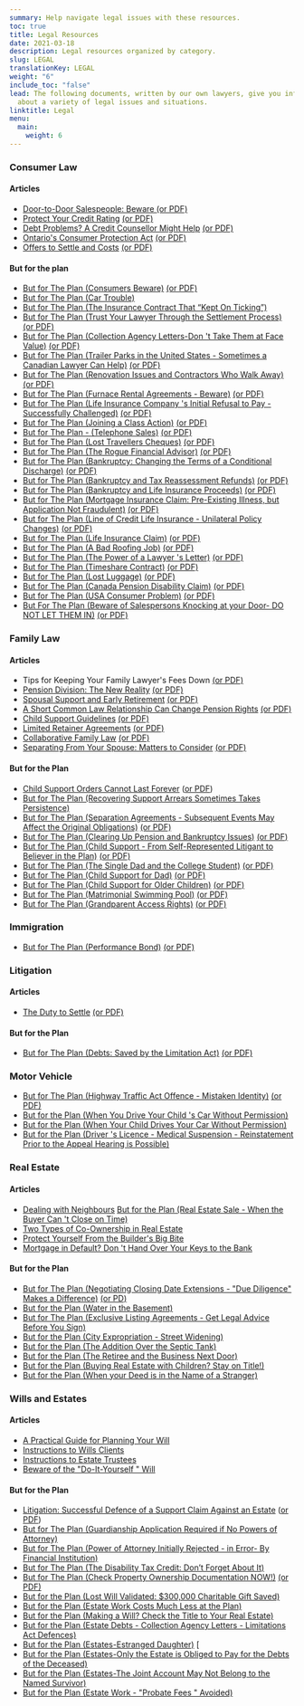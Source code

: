 ```yaml
---
summary: Help navigate legal issues with these resources.
toc: true
title: Legal Resources
date: 2021-03-18
description: Legal resources organized by category.
slug: LEGAL
translationKey: LEGAL
weight: "6"
include_toc: "false"
lead: The following documents, written by our own lawyers, give you information
  about a variety of legal issues and situations.
linktitle: Legal
menu:
  main:
    weight: 6
---
```

### Consumer Law

#### Articles

* [Door-to-Door Salespeople: Beware ](/documents/consumer_law/ART/art-nosi2/)[(or PDF)](/img/nosi2.pdf)
* [Protect Your Credit Rating](/documents/consumer_law/ART/protect-your-credit-rating/) [(or PDF)](/pdf/Protect_your_credit_rating-en.pdf)
* [Debt Problems? A Credit Counsellor Might Help](/documents/consumer_law/ART/debt-problems/) [(or PDF)](/pdf/Debt_problems-en.pdf)
* [Ontario's Consumer Protection Act](/documents/consumer_law/ART/ont-cp-act/) [(or PDF)](/pdf/Ontario_Consumer_Protection_Act-en.pdf)
* [Offers to Settle and Costs](/documents/consumer_law/ART/settle-costs/) [(or PDF)](/pdf/Offers%20to%20Settle%20and%20Costs.pdf)

#### But for the plan

* [But for The Plan (Consumers Beware)](/documents/consumer_law/BFTP/BFTP-consumers_beware/) [(or PDF)](/img/2025-cons-beware.pdf)
* [But for The Plan (Car Trouble)](/documents/consumer_law/BFTP/BFTP-cartrouble/)
* [But for The Plan (The Insurance Contract That “Kept On Ticking”)](/documents/consumer_law/BFTP/BFTP-ticking/)
* [But for The Plan (Trust Your Lawyer Through the Settlement Process)](/documents/consumer_law/BFTP/BFTP-settlement/) [(or PDF)](/uploads/bftp-settlement.pdf)
* [But for The Plan (Collection Agency Letters-Don 't Take Them at Face Value)](/documents/consumer_law/BFTP/BFTP-collection/) [(or PDF)](/pdf/2018%20Jonathon%20-%20Collection%20Agency%20Letters.pdf)
* [But for The Plan (Trailer Parks in the United States - Sometimes a Canadian Lawyer Can Help)](/documents/consumer_law/BFTP/BFTP-trailer/) [(or PDF)](/pdf/BUT%20FOR%20THE%20PLAN,%20Trailer%20Parks%20in%20the%20United%20States.pdf)
* [But for The Plan (Renovation Issues and Contractors Who Walk Away)](/documents/consumer_law/BFTP/BFTP-renovation/) [(or PDF)](/pdf/BUT%20FOR%20THE%20PLAN%202019%20Bill%20-%20Renovation%20Issues.pdf)
* [But for The Plan (Furnace Rental Agreements - Beware)](/documents/consumer_law/BFTP/BFTP-furnace/) [(or PDF)](/pdf/BUT%20FOR%20THE%20PLAN%202018%20Frank%20Furnace%20Rental%20Agreements.pdf)
* [But for The Plan (Life Insurance Company 's Initial Refusal to Pay - Successfully Challenged)](/documents/consumer_law/BFTP/BFTP-life/) [(or PDF)](/pdf/BUT%20FOR%20THE%20PLAN%202017%20Life%20Insurance%20Co%20Initial%20Refusal%20to%20Pay%20Jonathan.pdf)
* [But for The Plan (Joining a Class Action)](/documents/consumer_law/BFTP/BFTP-joining/) [(or PDF)](/pdf/But%20for%20the%20Plan%202017%20Jonathon-Joining%20a%20Class%20Action.pdf)
* [But for The Plan - (Telephone Sales)](/documents/consumer_law/BFTP/BFTP-telephone/) [(or PDF)](/pdf/But%20for%20the%20Plan%202017%20Jonathon-Telephone%20Sales.pdf)
* [But for The Plan (Lost Travellers Cheques)](/documents/consumer_law/BFTP/BFTP-lost/) [(or PDF)](/pdf/But%20for%20the%20Plan%202016%20Jonathon%20Lost%20Travellers%20Cheques.pdf)
* [But for The Plan (The Rogue Financial Advisor)](/documents/consumer_law/BFTP/BFTP-rogue/) [(or PDF)](/pdf/But%20for%20the%20Plan%202014%20Archie%20Rogue%20Advisor.pdf)
* [But for The Plan (Bankruptcy: Changing the Terms of a Conditional Discharge)](/documents/consumer_law/BFTP/BFTP-bank-discharge/) [(or PDF)](/pdf/But%20for%20the%20Plan%202014%20Ron%20Bankruptcy.pdf)
* [But for The Plan (Bankruptcy and Tax Reassessment Refunds)](/documents/consumer_law/BFTP/BFTP-bank-refunds/) [(or PDF)](/pdf/but%20for%20the%20plan%202012%20Ron%20Bankruptcy.pdf)
* [But for The Plan (Bankruptcy and Life Insurance Proceeds)](/documents/consumer_law/BFTP/BFTP-bank-proceeds/) [(or PDF)](/pdf/Bankruptcy%20and%20Life%20Insurance.pdf)
* [But for The Plan (Mortgage Insurance Claim: Pre-Existing Illness, but Application Not Fraudulent)](/documents/consumer_law/BFTP/BFTP-pre-existing/) [(or PDF)](/uploads/but-for-the-plan-2015-kathleen-mortgage-insurance-claim.pdf) <!-- /pdf/But%20for%20the%20Plan%202015(Kathleen%20(Mortgage%20Insurance%20Claim).pdf)-->
* [But for The Plan (Line of Credit Life Insurance - Unilateral Policy Changes)](/documents/consumer_law/BFTP/BFTP-line/) [(or PDF)](/pdf/But%20for%20the%20Plan%202012%20Kathleen%20Line%20of%20Credit%20Life%20Insurance.pdf)
* [But for The Plan (Life Insurance Claim)](/documents/consumer_law/BFTP/BFTP-life/) [(or PDF)](/pdf/But%20for%20the%20Plan%20June%202007.pdf)
* [But for The Plan (A Bad Roofing Job)](/documents/consumer_law/BFTP/BFTP-roofing/) [(or PDF)](/pdf/But%20for%20the%20Plan%202012%20Frank%20(A%20Bad%20Roofing%20Job).pdf)
* [But for The Plan (The Power of a Lawyer 's Letter)](/documents/consumer_law/BFTP/BFTP-power/) [(or PDF)](/pdf/But%20for%20the%20Plan%202014%20Michael%20(Auto).pdf)
* [But for The Plan (Timeshare Contract)](/documents/consumer_law/BFTP/BFTP-timeshare/) [(or PDF)](/pdf/But%20for%20the%20Plan%20August%202007.pdf)
* [But for The Plan (Lost Luggage)](/documents/consumer_law/BFTP/BFTP-luggage/) [(or PDF)](/pdf/But%20for%20the%20Plan%20September%202008.pdf)
* [But for The Plan (Canada Pension Disability Claim)](/documents/consumer_law/BFTP/BFTP-cpp/) [(or PDF)](/pdf/But%20for%20the%20Plan%202008%20Ron%20CP%20Disability.pdf)
* [But for The Plan (USA Consumer Problem)](/documents/consumer_law/BFTP/BFTP-usa/) [(or PDF)](/pdf/But%20for%20the%20Plan%20February%202011.pdf)
* [But For The Plan (Beware of Salespersons Knocking at your Door- DO NOT LET THEM IN)](/documents/consumer_law/BFTP/BFTP-beware/) [(or PDF)](/pdf/2019%20Paul%20-%20Beware%20the%20Salespersons.pdf)

### Family Law

#### Articles

* Tips for Keeping Your Family Lawyer's Fees Down [(or PDF)](/pdf/2016%20Tips%20For%20Keeping%20Your%20Family%20Lawyer's%20Legal%20Fees%20Down.pdf)
* [Pension Division: The New Reality](/documents/family_law/ART/ART-pension/) [(or PDF)](/pdf/Pension%20Division.pdf)
* [Spousal Support and Early Retirement](/documents/family_law/ART/ART-spousal/) [(or PDF)](/pdf/2015%20Wendy%20Spousal%20Support%20%20and%20Early%20Rtirement.pdf)
* [A Short Common Law Relationship Can Change Pension Rights](/documents/family_law/ART/ART-short/) [(or PDF)](/pdf/2019%20Wendy%20A%20Short%20Common%20Law%20Relationship.pdf)
* [Child Support Guidelines](/documents/family_law/ART/ART-child/) [(or PDF)](/pdf/Child%20Support%20Guidelines%202012.pdf)
* [Limited Retainer Agreements](/documents/family_law/ART/ART-limited/) [(or PDF)](/pdf/2012%20John%20Limited%20Retainer.pdf)
* [Collaborative Family Law](/documents/family_law/ART/ART-collaborative/) [(or PDF)](/pdf/Collaborative%20Family%20Law.pdf)
* [Separating From Your Spouse: Matters to Consider](/documents/family_law/ART/ART-separating/) [(or PDF)](/pdf/Separating%20From%20Spouse%20Matters%20to%20Consider.pdf)

#### But for the Plan

* [C﻿hild Support Orders Cannot Last Forever](https://uniforlsp.com/documents/family_law/BFTP/bftp-childsupport) ([or PDF](/img/childsupport.pdf))
* ﻿[But for The Plan (Recovering Support Arrears Sometimes Takes Persistence)](/documents/family_law/BFTP/BFTP-recovering-support/)
* [But for The Plan (Separation Agreements - Subsequent Events May Affect the Original Obligations)](/documents/family_law/BFTP/BFTP-separation/) [(or PDF)](/pdf/But%20for%20the%20Plan%202019%20Ron%20-%20Sep%20Agreee%20-%20Subsequent%20Events%20May%20Affect.pdf)
* [But for The Plan (Clearing Up Pension and Bankruptcy Issues)](/documents/family_law/BFTP/BFTP-clearing/) [(or PDF)](/pdf/But%20for%20the%20Plan%202015%20Paul%20Family%20Law.pdf)
* [But for The Plan (Child Support - From Self-Represented Litigant to Believer in the Plan)](/documents/family_law/BFTP/BFTP-self/) [(or PDF)](/pdf/But%20for%20the%20Plan%202014%20Wendy%20Child%20Support.pdf)
* [But for The Plan (The Single Dad and the College Student)](/documents/family_law/BFTP/BFTP-single/) [(or PDF)](/pdf/But%20for%20the%20Plan%20April%202011.pdf)
* [But for The Plan (Child Support for Dad)](/documents/family_law/BFTP/BFTP-dad/) [(or PDF)](/pdf/But%20for%20the%20Plan%202009%20John.pdf)
* [But for The Plan (Child Support for Older Children)](/documents/family_law/BFTP/BFTP-older/) [(or PDF)](/pdf/But%20for%20the%20Plan%20September%20Wendy%202008.pdf)
* [But for The Plan (Matrimonial Swimming Pool)](/documents/family_law/BFTP/BFTP-pool/) [(or PDF)](/pdf/But%20for%20the%20Plan%20November%202008.pdf)
* [But for The Plan (Grandparent Access Rights)](/documents/family_law/BFTP/BFTP-access/) [(or PDF)](/pdf/But%20for%20the%20Plan%202010%20Donna%20Grandparents.pdf)

### Immigration

* [But for The Plan (Performance Bond)](/documents/immigration/BFTP/BFTP-bond/) [(or PDF)](/pdf/But%20for%20the%20Plan%202008%20Ron%20Immigration%20Bond.pdf)

### Litigation

#### Articles

* [The Duty to Settle](/documents/litigation/ART/ART-duty/) [(or PDF)](/pdf/2016%20The%20Duty%20to%20Settle.pdf)

#### But for the Plan

* [But for The Plan (Debts: Saved by the Limitation Act)](/documents/litigation/BFTP/BFTP-debts/) [(or PDF)](/pdf/But%20for%20the%20Plan%202016%20Ron-Debts_Saved%20by%20Limitation%20Act.pdf)

### Motor Vehicle

* [But for The Plan (Highway Traffic Act Offence - Mistaken Identity)](/documents/motor_vehicle/BFTP/BFTP-identity/) [(or PDF)](/uploads/bftp-identity.pdf)
* [But for the Plan (When You Drive Your Child 's Car Without Permission)](/pdf/But%20for%20the%20Plan%202013%20Frank%20(CAR).pdf)
* [But for the Plan (When Your Child Drives Your Car Without Permission)](/pdf/But%20for%20the%20Plan%202013%20Paul%20(CAR).pdf)
* [But for the Plan (Driver 's Licence - Medical Suspension - Reinstatement Prior to the Appeal Hearing is Possible)](/pdf/But%20for%20the%20Plan%202018%20Ron%20-%20Driver's%20Licence%20Medical%20Suspension.pdf)

### Real Estate

#### Articles

* [Dealing with Neighbours](/pdf/2019%20Frank-Dealing%20With%20Neighbours.pdf)  [But for the Plan (Real Estate Sale - When the Buyer Can 't Close on Time)](/pdf/But%20for%20the%20Plan%202018%20Gorycki%20and%20Banik.pdf)
* [Two Types of Co-Ownership in Real Estate](/pdf/Two%20types%20of%20Co-Ownership%20in%20Real%20Estate.pdf)
* [Protect Yourself From the Builder's Big Bite](/pdf/Protect%20yourself%20from%20the%20Builders%20big%20bite.pdf)
* [Mortgage in Default? Don 't Hand Over Your Keys to the Bank](/pdf/Mortgage%20in%20Default.pdf)

#### But for the Plan

* [But for The Plan (Negotiating Closing Date Extensions - "Due Diligence" Makes a Difference)](https://uniforlsp.com/documents/real_estate/BFTP/bftp-closingdate) [(or PD)](/img/closingdate.pdf)
* [But for the Plan (Water in the Basement)](/pdf/But%20for%20the%20Plan%202012%20Nick.pdf)
* [But for The Plan (Exclusive Listing Agreements - Get Legal Advice Before You Sign)](/pdf/But%20for%20the%20Plan%202017%20Real%20Estate%20Exclusive%20Listing%20Paul.pdf)
* [But for the Plan (City Expropriation - Street Widening)](/pdf/But%20for%20the%20Plan%202011%20Nick.pdf)
* [But for the Plan (The Addition Over the Septic Tank)](/pdf/But%20for%20the%20Plan%202011%20Ted1.pdf)
* [But for the Plan (The Retiree and the Business Next Door)](/pdf/But%20for%20the%20Plan%202011%20Ted2.pdf)
* [But for the Plan (Buying Real Estate with Children? Stay on Title!)](/pdf/But%20for%20the%20Plan%202014%20Kathleen%20Buying%20Real%20Estate%20with%20Children.pdf)
* [But for the Plan (When your Deed is in the Name of a Stranger)](/pdf/But%20for%20the%20Plan%202015%20Kathleen%20Deed.pdf)

### Wills and Estates

#### Articles

* [A Practical Guide for Planning Your Will](/pdf/A%20practical%20guide%20for%20planning%20your%20will.pdf)
* [Instructions to Wills Clients](/pdf/01.Instructions%20to%20Will%20Clients%202018.pdf)
* [Instructions to Estate Trustees](/pdf/Instructions%20to%20estate%20trustees.pdf)
* [Beware of the  "Do-It-Yourself " Will](/pdf/but%20for%20the%20plan%202012%20Bill%20Beware.pdf)

#### But for the Plan

* [L﻿itigation: Successful Defence of a Support Claim Against an Estate](https://uniforlsp.com/documents/wills_estates/BFTP/bftp-estatelitigation) ([or PDF](/img/estatelitigation.pdf))
* [﻿But for The Plan (Guardianship Application Required if No Powers of Attorney)](https://uniforlsp.com/documents/wills_estates/BFTP/bftp-guardianship/)﻿
* [﻿But for The Plan (Power of Attorney Initially Rejected - in Error- By Financial Institution)](https://uniforlsp.com/documents/wills_estates/BFTP/bftp-poa/)
* [But for The Plan (The Disability Tax Credit: Don’t Forget About It)](/documents/wills_estates/BFTP/bftp-disability/)
* [But for The Plan (Check Property Ownership Documentation NOW!)](/documents/wills_estates/BFTP/BFTP-ownership/) [(or PDF)](/uploads/bftp-ownership.pdf)
* [But for the Plan (Lost Will Validated: $300,000 Charitable Gift Saved)](/pdf/But%20for%20the%20Plan,%20Reaume,%20Lost%20Will%20Validated%20for%20April%202021%20Committee%20Meeting.pdf)
* [But for the Plan (Estate Work Costs Much Less at the Plan)](/pdf/But%20for%20the%20Plan%202013%20Ted.pdf)
* [But for the Plan (Making a Will? Check the Title to Your Real Estate)](/pdf/but%20for%20the%20Plan%202017%20George%20Vona%20Wills%20and%20Estates.pdf)
* [But for the Plan (Estate Debts - Collection Agency Letters - Limitations Act Defences)](/pdf/BUT%20FOR%20THE%20PLAN%202018%20Michael%20-%20Estate%20Debts.pdf)
* [But for the Plan (Estates-Estranged Daughter)](/pdf/But%20for%20the%20Plan%202016%20Jonathon-Estates-Estranged%20Daughter.pdf)  [
* [But for the Plan (Estates-Only the Estate is Obliged to Pay for the Debts of the Deceased)](/pdf/But%20for%20the%20Plan%202016%20Bill%20-%20Estates%20-%20Not%20obliged%20to%20pay%20debts.pdf)
* [But for the Plan (Estates-The Joint Account May Not Belong to the Named Survivor)](/pdf/But%20for%20the%20Plan%202016%20Bill%20-%20estates%20-%20Joint%20Accounts.pdf)
* [But for the Plan (Estate Work -  "Probate Fees " Avoided)](/pdf/But%20for%20the%20Plan%202013%20Michael.pdf)